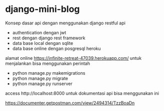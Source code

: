 # django-mini-blog
Konsep dasar api dengan menggunakan django restful api
- authentication dengan jwt
- rest dengan django rest framework 
- data base local dengan sqlite
- data base online dengan posgresql heroku 

alamat online https://infinite-retreat-47039.herokuapp.com/
untuk menjalankan bisa menggunakan perintah 
- python manage.py makemigrations
- python manage.py migrate
- python manage.py runserver

access http://localhost:8000
untuk dokumentasi api bisa menggunakan ini 

https://documenter.getpostman.com/view/2494314/TzzBoaDn

